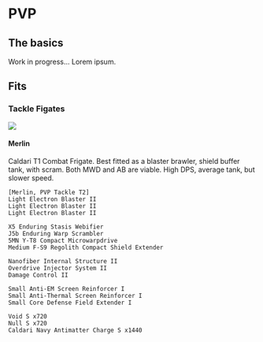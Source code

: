 # PVP

## The basics

Work in progress... Lorem ipsum.

## Fits

### Tackle Figates

![](https://images.evetech.net/types/603/render?size=128)

#### Merlin

Caldari T1 Combat Frigate. Best fitted as a blaster brawler, shield buffer tank, with scram. Both MWD and AB are viable. High DPS, average tank, but slower speed.

```
[Merlin, PVP Tackle T2]
Light Electron Blaster II
Light Electron Blaster II
Light Electron Blaster II

X5 Enduring Stasis Webifier
J5b Enduring Warp Scrambler
5MN Y-T8 Compact Microwarpdrive
Medium F-S9 Regolith Compact Shield Extender

Nanofiber Internal Structure II
Overdrive Injector System II
Damage Control II

Small Anti-EM Screen Reinforcer I
Small Anti-Thermal Screen Reinforcer I
Small Core Defense Field Extender I

Void S x720
Null S x720
Caldari Navy Antimatter Charge S x1440
```



